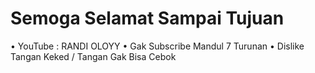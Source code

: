 # Semoga Selamat Sampai Tujuan
• YouTube : RANDI OLOYY
• Gak Subscribe Mandul 7 Turunan
• Dislike Tangan Keked / Tangan Gak Bisa Cebok
